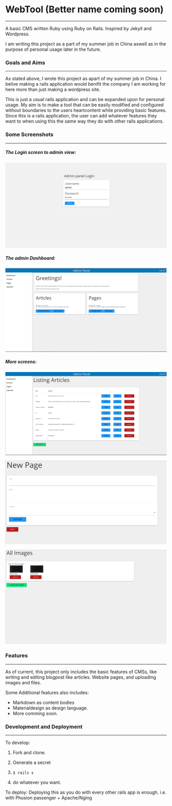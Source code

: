 # WebTool (Better name coming soon)
----

A basic CMS written Ruby using Ruby on Rails. Inspired by Jekyll and Wordpress.

I am writing this project as a part of my summer job in China aswell as in the purpose of personal usage later in the future.

### Goals and Aims
------

As stated above, I wrote this project as apart of my summer job in China.
I belive making a rails application would benifit the company I am working for here more than just making a wordpress site.

This is just a usual rails application and can be expanded upon for personal usage. My aim is to make a tool that
can be easily modified and configured without boundaries to the users heartcontent while providing basic features.
Since this is a rails application, the user can add whatever features they want to when using this the same way they do with other
rails applications.

### Some Screenshots
------

##### The Login screen to admin view:
![Login screen](screenshots/login.png)

##### The admin Dashboard:
![Dashboard](screenshots/dashboard.png)

##### More screens:
![Articles Index view](screenshots/Articles-Index.png)

![Form](screenshots/Form.png)

![Image View](screenshots/Images.png)

### Features
-----

As of current, this project only includes the basic features of CMSs, like writing and editing blogpost like articles.
Website pages, and uploading images and files.

Some Additional features also includes:
* Markdown as content bodies
* Materialdesign as design language.
* More comming soon.

### Development and Deployment
------
To develop:
1. Fork and clone.

2. Generate a secret

3. `$ rails s`

4. do whatever you want.

To deploy:
Deploying this as you do with every other rails app is enough. i.e. with Phusion passenger + Apache/Nging
